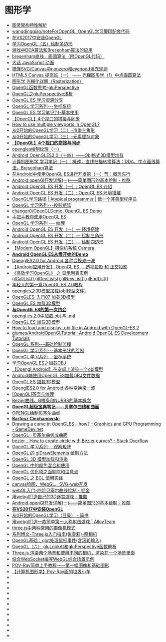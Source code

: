 # 图形学

*   [图灵架构特性解析](https://zhuanlan.zhihu.com/p/44644238?utm_source=tuicool&utm_medium=referral)
*   [wangdingqiao/noteForOpenGL: OpenGL学习脚印配套代码 ](https://github.com/wangdingqiao/noteForOpenGL)
*   [在VS2017中安装OpenGL](https://www.cnblogs.com/junjunjun123/p/8609159.html)
*   [学习OpenGL（五）绘制多边形](https://blog.csdn.net/th_gsb/article/details/51140842)
*   [游戏中DDA算法和Bresenham算法的应用](https://blog.csdn.net/pbymw8iwm/article/details/41823717?utm_source=tuicool&utm_medium=referral)
*   [bresenham直线，画圆算法（附OpenGL代码）](https://blog.csdn.net/mayh554024289/article/details/44781531?utm_source=tuicool&utm_medium=referral)
*   [大话 JavaScript 动画](https://fanmingfei.com/posts/Animation_Base.html?utm_source=tuicool&utm_medium=referral)
*   [搞懂SVG/Canvas中nonzero和evenodd填充规则](https://www.zhangxinxu.com/wordpress/2018/10/nonzero-evenodd-fill-mode-rule/)
*   [HTML5 Canvas 提高班（一） —— 光栅图形学（1）中点画圆算法](http://www.cnblogs.com/doudougou/archive/2012/04/26/2472048.html?utm_source=tuicool&utm_medium=referral)
*   [图形学 光栅化详解（Rasterization）](https://www.jianshu.com/p/54fe91a946e2?utm_source=tuicool&utm_medium=referral)
*   [OpenGL函数思考-gluPerspective](https://blog.csdn.net/shuaihj/article/details/7228575)
*   [OpenGL之gluPerspective浅析](https://blog.csdn.net/huai814586181/article/details/45918161)
*   [OpenGL ES 学习资源分享](https://mp.weixin.qq.com/s/tfa7eOTNsbA2VARDVR8Spg)
*   [OpenGL 学习系列---坐标系统](https://mp.weixin.qq.com/s/0HZgyZra90LQLFAq6dQJ9A)
*   [OpenGL ES 学习笔记(1)-基本使用](http://www.jianshu.com/p/8e79c2f1a43d?utm_source=tuicool&utm_medium=referral)
*   [【OpenGL】4个视口的拼接与同步](https://blog.csdn.net/lishichengyan/article/details/78597182)
*   [How to use multiple viewports in OpenGL?](https://stackoverflow.com/questions/726379/how-to-use-multiple-viewports-in-opengl)
*   [从0开始的OpenGL学习（二）-渲染三角形](https://www.jianshu.com/p/f9b1162e62cf)
*   [从0开始的OpenGL学习（三）-元素缓存对象](https://www.jianshu.com/p/786939d413fb)
*   [**【OpenGL】4个视口的拼接与同步**](https://blog.csdn.net/lishichengyan/article/details/78597182)
*   [opengles绘制纹理（一）](https://www.2cto.com/kf/201608/538688.html)
*   [Android OpenGLES2.0（十四）——Obj格式3D模型加载](https://blog.csdn.net/junzia/article/details/54300202)
*   [计算机图形学 学习笔记（一）：概述，直线扫描转换算法：DDA，中点画线算法，Bresenham算法](https://blog.csdn.net/Jurbo/article/details/52653276)
*   [在Android中使用OpenGL ES进行开发第（一）节：概念先行](https://blog.csdn.net/weixin_41101173/article/details/80036809)
*   [Android openGl开发详解(一)——简单图形的基本绘制 - 推酷](http://www.aserbao.com/2018/07/12/android-opengl%E5%BC%80%E5%8F%91%E8%AF%A6%E8%A7%A3%E4%B8%80-%E7%AE%80%E5%8D%95%E5%9B%BE%E5%BD%A2%E7%9A%84%E5%9F%BA%E6%9C%AC%E7%BB%98%E5%88%B6/?utm_source=tuicool&utm_medium=referral)
*   [Android OpenGL ES 开发（一）: OpenGL ES 介绍](https://www.cnblogs.com/renhui/p/7994261.html?utm_source=debugrun&utm_medium=referral)
*   [Android OpenGL ES 开发（二）: OpenGL ES 环境搭建](https://www.cnblogs.com/renhui/p/7997557.html)
*   [OpenGL学习路径 | Atypical programmer | 做一个非典型程序员](https://cstsinghua.github.io/2018/07/12/openGL%E5%AD%A6%E4%B9%A0%E8%B7%AF%E5%BE%84/?utm_source=tuicool&utm_medium=referral)
*   [OpenGL 学习系列---投影矩阵](https://mp.weixin.qq.com/s/AVyNmsO7s6rGPZw3WH5kcA)
*   [changer0/OpenGLDemo: OpenGL ES Demo](https://github.com/changer0/OpenGLDemo)
*   [手把手教你使用OpenGL ES](https://www.jianshu.com/p/a94c8ed639c7?utm_source=tuicool&utm_medium=referral)
*   [OpenGL 学习系列 --- 纹理](https://mp.weixin.qq.com/s/Y3FsQrJJWQogD3PWWo1cVQ)
*   [Android OpenGL ES 开发（一）— 环境搭建](https://blog.csdn.net/ywl5320/article/details/80920830)
*   [Android OpenGL ES 开发（二）— 绘制三角形](https://blog.csdn.net/ywl5320/article/details/80964212)
*   [Android OpenGL ES 开发（三）— 绘制四边形](https://blog.csdn.net/ywl5320/article/details/81161147)
*   [【Modern OpenGL】摄像机系统 Camera](https://blog.csdn.net/aganlengzi/article/details/50448469)
*   [**Android OpenGL ES从零开始的Demo**](https://github.com/doggycoder/AndroidOpenGLDemo)
*   [OpenglES2.0 for Android:各种变换来一波](https://blog.csdn.net/cassiepython/article/details/51606205)
*   [【Android应用开发】 OpenGL ES -- 透视投影 和 正交投影](http://www.cnblogs.com/mengfanrong/p/5332475.html)
*   [《高效学习OpenGL》 之 显示列表实例 glCallList(),glGenLists(),glNewList(),glEndList()](https://blog.csdn.net/biggbang/article/details/19752095)
*   [年轻人的第一篇OpenGL ES 2.0教程](http://toughcoder.net/blog/2018/07/31/introduction-to-opengl-es-2-dot-0/)
*   [opengles之3D模型加载(obj模型文件)](https://blog.csdn.net/hb707934728/article/details/52489448)
*   [OpenGLES_入门07_加载3D模型](https://www.jianshu.com/p/8cca0766ba1b)
*   [OpenGL ES 加载3D模型](https://blog.csdn.net/cauchyweierstrass/article/details/53074263)
*   [**与OpenGL ES的第一次约会**](https://www.jianshu.com/p/81f6145b5c04?utm_source=tuicool&utm_medium=referral)
*   [opengl es 2.0中加载.obj 与 .mtl](https://blog.csdn.net/xiaxl/article/details/77048507)
*   [OpenGL ES 加载3D模型](https://blog.csdn.net/cauchyweierstrass/article/details/53074263?locationNum=2&fps=1)
*   [How to load and display .obj file in Android with OpenGL-ES 2](https://stackoverflow.com/questions/41012719/how-to-load-and-display-obj-file-in-android-with-opengl-es-2)
*   [glumes/AndroidOpenGLTutorial: Android OpenGL ES Development Tutorials](https://github.com/glumes/AndroidOpenGLTutorial)
*   [OpenGL 系列---基础绘制流程](https://mp.weixin.qq.com/s/H6p3cLGpKys5ihF7ymBhJw)
*   [OpenGL 学习系列---基本形状的绘制](https://mp.weixin.qq.com/s/XLbFvngRHqVoKbC22BJHGQ)
*   [​OpenGL 学习系列---坐标系统](https://mp.weixin.qq.com/s/0HZgyZra90LQLFAq6dQJ9A)
*   [学习OpenGL ES之加载OBJ](https://www.jianshu.com/p/991e35dc589c)
*   [【Opengl Android】在安卓上渲染一个obj模型](https://blog.csdn.net/qq_35263780/article/details/80038966)
*   [Android端使用OpenGL ES加载OBJ文件数据](https://blog.csdn.net/SakuraMashiro/article/details/80258660)
*   [OpenGL ES 加载3D模型](https://blog.csdn.net/cauchyweierstrass/article/details/53074263)
*   [OpenglES2.0 for Android:各种变换来一波](https://www.2cto.com/kf/201606/516348.html)
*   [[OpenGL]茶壶与纹理](https://blog.csdn.net/ZJU_fish1996/article/details/51419541)
*   [Bezier曲线、B样条和NURBS的基本概念](https://blog.csdn.net/wang15061955806/article/details/52621268)
*   [**OpenGL超级宝典笔记——贝塞尔曲线和曲面**](https://blog.csdn.net/sinat_35741247/article/details/52644075)
*   [OPENGL绘制贝塞尔曲线](https://blog.csdn.net/qq_28057541/article/details/51305292)
*   [**Bartosz Ciechanowski**](http://ciechanowski.me/blog/2014/02/18/drawing-bezier-curves/)
*   [Drawing a curve in OpenGLES - how? - Graphics and GPU Programming - GameDev.net](https://www.gamedev.net/forums/topic/534082-drawing-a-curve-in-opengles-how/)
*   [OpenGL--贝塞尔曲线或曲面](https://blog.csdn.net/u010223072/article/details/45363293)
*   [bezier - How to create circle with Bézier curves? - Stack Overflow](https://stackoverflow.com/questions/1734745/how-to-create-circle-with-b%C3%A9zier-curves)
*   [OpenGL 学习系列---观察矩阵](https://mp.weixin.qq.com/s/0cWh3IF_7wa5PHoGsh8ZcQ)
*   [OpenGL 的 glDrawElements 绘制方法](https://mp.weixin.qq.com/s/WcWdYE5j8Ycw2dtJYS-Cxg)
*   [OpenGL 3D 模型加载和渲染](https://mp.weixin.qq.com/s/OCcTOJArxipvY-v_HuD0Eg)
*   [OpenGL 中的颜色混合和使用](https://mp.weixin.qq.com/s/40ss1fbLh3Qr5X4o76GTjA)
*   [OpenGL 优化项之面剔除和注意点](https://mp.weixin.qq.com/s/mMUS1ewazFqCqtRgOchDYw)
*   [OpenGL 之 EGL 使用实践](https://mp.weixin.qq.com/s/AGMA4xvynzmdCNo-Caur-g)
*   [canvas绘图、WebGL、SVG-web开发](http://www.uml.org.cn/ajax/201802123.asp?utm_source=tuicool&utm_medium=referral)
*   [webGL入门-四阶贝塞尔曲线绘制 - 掘金](https://juejin.im/post/5a9d025e518825556e5d8e3f?utm_source=tuicool&utm_medium=referral)
*   [用webgl打造自己的3D迷宫游戏 - 推酷](http://www.alloyteam.com/2016/09/built-with-webgl-3d-maze-game/?utm_source=tuicool&utm_medium=referral)
*   [Android openGl开发详解(一)——简单图形的基本绘制 - 推酷](http://www.jianshu.com/p/92d02ac80611?utm_source=tuicool&utm_medium=referral)
*   [**在VS2017中安装OpenGL**](https://www.cnblogs.com/junjunjun123/p/8609159.html)
*   [从0开始的OpenGL学习（目录） - 简书](https://www.jianshu.com/p/6bda18e953f6)
*   [用webgl打造一款简单第一人称射击游戏 | AlloyTeam](http://www.alloyteam.com/2016/11/with-webgl-to-build-a-simple-first-person-shooter-games/?utm_source=tuicool&utm_medium=referral)
*   [three.js中两种常用的摄像机模式](https://segmentfault.com/a/1190000013145246)
*   [系列博文-Three.js入门指南(张雯莉)-照相机](https://www.cnblogs.com/cndotabestdota/p/5746053.html)
*   [OpenGL基础：glut处理鼠标事件(含滚轮输入)](https://www.jianshu.com/p/c9215017d591)
*   [OpenGL（六） gluLookAt和gluPerspective函数解析](https://blog.csdn.net/dcrmg/article/details/53106457)
*   [Three.js 渲染两个场景和使用不同的相机，渲染在一个场景里面](https://blog.csdn.net/qq_30100043/article/details/79533289)
*   [结合WebSocket编写WebGL综合场景示例](http://www.cnblogs.com/ljzc002/p/6029095.html?utm_source=tuicool&utm_medium=referral)
*   [POV-Ray简单上手教程——第一幅图像和基础图形](https://blog.csdn.net/zhr_hadoop/article/details/51363977)
*   [【计算机图形学】Pov-Ray画的垃圾小车](https://blog.csdn.net/lishichengyan/article/details/79082143)
*   []()
*   []()
*   []()
*   []()
*   []()
*   []()
*   []()
*   []()
*   []()
*   []()
*   []()
*   []()
